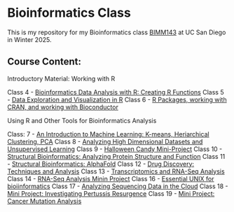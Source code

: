# Bioinformatics Class

This is my repository for my Bioinformatics class [BIMM143](https://bioboot.github.io/bimm143_W25/) at UC San Diego in Winter 2025.

## Course Content:

Introductory Material: Working with R

Class 4 - [Bioinformatics Data Analysis with R: Creating R Functions](https://github.com/carlychang03/BIMM143_github/tree/dd27c0fcdf473ad2b8273e3947e8d32407e56598/Class04)
Class 5 - [Data Exploration and Visualization in R](https://github.com/carlychang03/BIMM143_github/tree/dd27c0fcdf473ad2b8273e3947e8d32407e56598/Class05)
Class 6 - [R Packages, working with CRAN, and working with Bioconductor](https://github.com/carlychang03/BIMM143_github/tree/dd27c0fcdf473ad2b8273e3947e8d32407e56598/Class06)

Using R and Other Tools for Bioinformatics Analysis

Class: 7 - [An Introduction to Machine Learning: K-means, Heriarchical Clustering, PCA](https://github.com/carlychang03/BIMM143_github/tree/dd27c0fcdf473ad2b8273e3947e8d32407e56598/Class07)
Class 8 - [Analyzing High Dimensional Datasets and Unsupervised Learning](https://github.com/carlychang03/BIMM143_github/tree/dd27c0fcdf473ad2b8273e3947e8d32407e56598/Class08)
Class 9 - [Halloween Candy Mini-Project](https://github.com/carlychang03/BIMM143_github/tree/dd27c0fcdf473ad2b8273e3947e8d32407e56598/Class09)
Class 10 - [Structural Bioinformatics: Analyzing Protein Structure and Function](https://github.com/carlychang03/BIMM143_github/tree/dd27c0fcdf473ad2b8273e3947e8d32407e56598/Class10)
Class 11 - [Structural Bioinformatics: AlphaFold](https://github.com/carlychang03/BIMM143_github/tree/dd27c0fcdf473ad2b8273e3947e8d32407e56598/Class11)
Class 12 - [Drug Discovery: Techniques and Analysis]()
Class 13 - [Transcriptomics and RNA-Seq Analysis](https://github.com/carlychang03/BIMM143_github/tree/dd27c0fcdf473ad2b8273e3947e8d32407e56598/Class13)
Class 14 - [RNA-Seq Analysis Minin Project](https://github.com/carlychang03/BIMM143_github/tree/dd27c0fcdf473ad2b8273e3947e8d32407e56598/Class14)
Class 16 - [Essential UNIX for bioiinformatics](https://github.com/carlychang03/BIMM143_github/tree/e2394c42505515fce32877c52174b8c87d055dbe/Class16)
Class 17 - [Analyzing Sequencing Data in the Cloud](https://github.com/carlychang03/BIMM143_github/tree/e2394c42505515fce32877c52174b8c87d055dbe/Class17)
Class 18 - [Mini Project: Investigating Pertussis Resurgence](https://github.com/carlychang03/BIMM143_github/tree/e2394c42505515fce32877c52174b8c87d055dbe/Class18)
Class 19 - [Mini Project: Cancer Mutation Analysis](https://github.com/carlychang03/BIMM143_github/tree/e2394c42505515fce32877c52174b8c87d055dbe/Class19)
